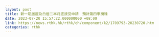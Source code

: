 ```yaml
---
layout: post
title: 新一期居屋及白居二本月底接受申請　預計第四季攪珠
date: 2023-07-20 15:57:22.000000000 +08:00
link: https://news.rthk.hk/rthk/ch/component/k2/1709793-20230720.htm
categories: rthk
---
```



